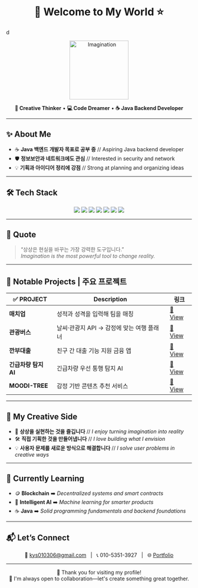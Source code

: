 <h1 align="center">🚀 Welcome to My World ⭐️</h1>d

<p align="center">
  <img src="https://cdn.pixabay.com/animation/2022/10/12/22/41/22-41-33-918_512.gif" width="160" alt="Imagination"/>
</p>

<p align="center">
  <strong>🧠 Creative Thinker</strong> • 
  <strong>💻 Code Dreamer</strong> • 
  <strong>☕ Java Backend Developer</strong>
</p>

---

## ✨ About Me

- ☕ **Java 백엔드 개발자 목표로 공부 중**  // Aspiring Java backend developer
- 🛡️ **정보보안과 네트워크에도 관심**  // Interested in security and network
- 💡 **기획과 아이디어 정리에 강점**  // Strong at planning and organizing ideas

---

## 🛠 Tech Stack

<div align="center">

<img src="https://img.shields.io/badge/Java-ED8B00?style=for-the-badge&logo=openjdk&logoColor=white"/>
<img src="https://img.shields.io/badge/JavaScript-F7DF1E?style=for-the-badge&logo=javascript&logoColor=black"/>
<img src="https://img.shields.io/badge/React-20232A?style=for-the-badge&logo=react&logoColor=61DAFB"/>
<img src="https://img.shields.io/badge/Node.js-339933?style=for-the-badge&logo=nodedotjs&logoColor=white"/>
<img src="https://img.shields.io/badge/PHP-777BB4?style=for-the-badge&logo=php&logoColor=white"/>
<img src="https://img.shields.io/badge/Linux-FCC624?style=for-the-badge&logo=linux&logoColor=black"/>
<img src="https://img.shields.io/badge/Git-F05032?style=for-the-badge&logo=git&logoColor=white"/>

</div>

---

## 🌟 Quote 

> “상상은 현실을 바꾸는 가장 강력한 도구입니다.”  
> *Imagination is the most powerful tool to change reality.*

---

## 🧩 Notable Projects | 주요 프로젝트

| ✅ PROJECT | Description | 링크 |
|---|---|---|
| **매치업** | 성적과 성격을 입력해 팀을 매칭 | [🔗 View](#) |
| **관광버스** | 날씨·관광지 API → 감정에 맞는 여행 플래너 | [🔗 View](#) |
| **깐부대출** | 친구 간 대출 기능 지원 금융 앱 |[🔗 View](#) |
| **긴급차량 탐지 AI** | 긴급차량 우선 통행 탐지 AI | [🔗 View](#) |
| **MOODI-TREE** | 감정 기반 콘텐츠 추천 서비스 | [🔗 View](#) |

---

## 🎨 My Creative Side

- 🎈 **상상을 실현하는 것을 즐깁니다**  //  *I enjoy turning imagination into reality*
- 🛠 **직접 기획한 것을 만들어냅니다**  //  *I love building what I envision*
- 💡 **사용자 문제를 새로운 방식으로 해결합니다**  //  *I solve user problems in creative ways*

---

## 🧭 Currently Learning

- 🪙 **Blockchain** ➡️ *Decentralized systems and smart contracts*
- 🤖 **Intelligent AI** ➡️ *Machine learning for smarter products*
- ☕ **Java** ➡️ *Solid programming fundamentals and backend foundations*

---

## 📬 Let’s Connect

<p align="center">
  📧 <a href="mailto:kys010306@gmail.com">kys010306@gmail.com</a> &nbsp; | &nbsp;
  📞 010-5351-3927 &nbsp; | &nbsp;
  🌐 <a href="https://your-portfolio-url.com">Portfolio</a>
</p>


---

<p align="center">
  🙏 Thank you for visiting my profile!  
  <br/>
  🤝 I'm always open to collaboration—let's create something great together.
</p>

